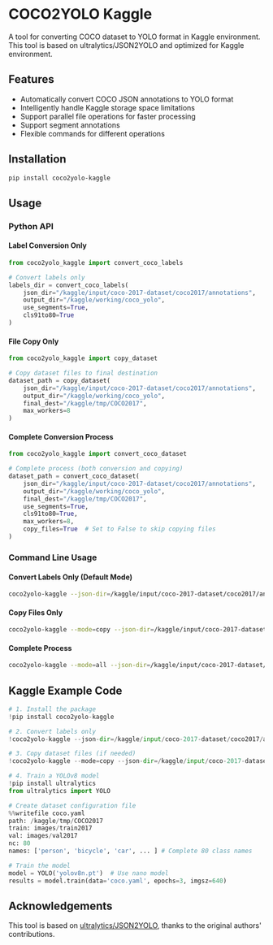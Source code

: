 # COCO2YOLO Kaggle

A tool for converting COCO dataset to YOLO format in Kaggle environment. This tool is based on ultralytics/JSON2YOLO and optimized for Kaggle environment.

## Features

- Automatically convert COCO JSON annotations to YOLO format
- Intelligently handle Kaggle storage space limitations
- Support parallel file operations for faster processing
- Support segment annotations
- Flexible commands for different operations

## Installation

```bash
pip install coco2yolo-kaggle
```

## Usage

### Python API

#### Label Conversion Only

```python
from coco2yolo_kaggle import convert_coco_labels

# Convert labels only
labels_dir = convert_coco_labels(
    json_dir="/kaggle/input/coco-2017-dataset/coco2017/annotations",
    output_dir="/kaggle/working/coco_yolo",
    use_segments=True,
    cls91to80=True
)
```

#### File Copy Only

```python
from coco2yolo_kaggle import copy_dataset

# Copy dataset files to final destination
dataset_path = copy_dataset(
    json_dir="/kaggle/input/coco-2017-dataset/coco2017/annotations",
    output_dir="/kaggle/working/coco_yolo",
    final_dest="/kaggle/tmp/COCO2017",
    max_workers=8
)
```

#### Complete Conversion Process

```python
from coco2yolo_kaggle import convert_coco_dataset

# Complete process (both conversion and copying)
dataset_path = convert_coco_dataset(
    json_dir="/kaggle/input/coco-2017-dataset/coco2017/annotations",
    output_dir="/kaggle/working/coco_yolo",
    final_dest="/kaggle/tmp/COCO2017",
    use_segments=True,
    cls91to80=True,
    max_workers=8,
    copy_files=True  # Set to False to skip copying files
)
```

### Command Line Usage

#### Convert Labels Only (Default Mode)

```bash
coco2yolo-kaggle --json-dir=/kaggle/input/coco-2017-dataset/coco2017/annotations --output-dir=/kaggle/working/coco_yolo
```

#### Copy Files Only

```bash
coco2yolo-kaggle --mode=copy --json-dir=/kaggle/input/coco-2017-dataset/coco2017/annotations --output-dir=/kaggle/working/coco_yolo --final-dest=/kaggle/tmp/COCO2017
```

#### Complete Process

```bash
coco2yolo-kaggle --mode=all --json-dir=/kaggle/input/coco-2017-dataset/coco2017/annotations --output-dir=/kaggle/working/coco_yolo --final-dest=/kaggle/tmp/COCO2017
```

## Kaggle Example Code

```python
# 1. Install the package
!pip install coco2yolo-kaggle

# 2. Convert labels only
!coco2yolo-kaggle --json-dir=/kaggle/input/coco-2017-dataset/coco2017/annotations --output-dir=/kaggle/working/coco_yolo

# 3. Copy dataset files (if needed)
!coco2yolo-kaggle --mode=copy --json-dir=/kaggle/input/coco-2017-dataset/coco2017/annotations --output-dir=/kaggle/working/coco_yolo --final-dest=/kaggle/tmp/COCO2017

# 4. Train a YOLOv8 model
!pip install ultralytics
from ultralytics import YOLO

# Create dataset configuration file
%%writefile coco.yaml
path: /kaggle/tmp/COCO2017
train: images/train2017
val: images/val2017
nc: 80
names: ['person', 'bicycle', 'car', ... ] # Complete 80 class names

# Train the model
model = YOLO('yolov8n.pt')  # Use nano model
results = model.train(data='coco.yaml', epochs=3, imgsz=640)
```

## Acknowledgements

This tool is based on [ultralytics/JSON2YOLO](https://github.com/ultralytics/JSON2YOLO), thanks to the original authors' contributions.